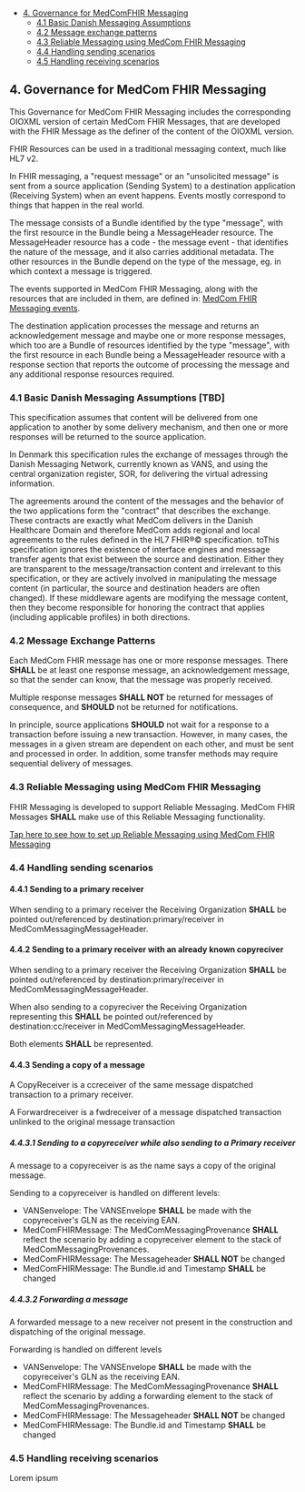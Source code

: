 # &nbsp; &nbsp;

* [4. Governance for MedComFHIR Messaging](#4-governance-for-medcom-fhir-messaging)
  * [4.1 Basic Danish Messaging Assumptions](#41-basic-danish-messaging-assumptions-tbd)
  * [4.2 Message exchange patterns](#42-message-exchange-patterns)
  * [4.3 Reliable Messaging using MedCom FHIR Messaging](#43-reliable-messaging-using-medcom-fhir-messaging)
  * [4.4 Handling sending scenarios](#44-handling-sending-scenarios)
  * [4.5 Handling receiving scenarios](#45-handling-receiving-scenarios)
  
## 4. Governance for MedCom FHIR Messaging

This Governance for MedCom FHIR Messaging includes the corresponding OIOXML version of certain MedCom FHIR Messages, that are developed with the FHIR Message as the definer of the content of the OIOXML version.

FHIR Resources can be used in a traditional messaging context, much like HL7 v2.
<!-- Applications asserting conformance to this framework claim to be conformant to "FHIR messaging". -->

In FHIR messaging, a "request message" or an "unsolicited message" is sent from a source application (Sending System) to a destination application (Receiving System) when an event happens. Events mostly correspond to things that happen in the real world.

The message consists of a Bundle identified by the type "message", with the first resource in the Bundle being a MessageHeader resource. The MessageHeader resource has a code - the message event - that identifies the nature of the message, and it also carries additional metadata. The other resources in the Bundle depend on the type of the message, eg. in which context a message is triggered.

The events supported in MedCom FHIR Messaging, along with the resources that are included in them, are defined in: [MedCom FHIR Messaging events](/assets/documents/MedCom-FHIR-Messaging-Events.md).

The destination application processes the message and returns an acknowledgement message and maybe one or more response messages, which too are a Bundle of resources identified by the type "message", with the first resource in each Bundle being a MessageHeader resource with a response section that reports the outcome of processing the message and any additional response resources required.

### 4.1 Basic Danish Messaging Assumptions [TBD]

This specification assumes that content will be delivered from one application to another by some delivery mechanism, and then one or more responses will be returned to the source application.

In Denmark this specification rules the exchange of messages through the Danish Messaging Network, currently known as VANS, and using the central organization register, SOR, for delivering the virtual adressing information.

The agreements around the content of the messages and the behavior of the two applications form the "contract" that describes the exchange. These contracts are exactly what MedCom delivers in the Danish Healthcare Domain and therefore MedCom adds regional and local agreements to the rules defined in the HL7 FHIR®© specification.
toThis specification ignores the existence of interface engines and message transfer agents that exist between the source and destination. Either they are transparent to the message/transaction content and irrelevant to this specification, or they are actively involved in manipulating the message content (in particular, the source and destination headers are often changed). If these middleware agents are modifying the message content, then they become responsible for honoring the contract that applies (including applicable profiles) in both directions.

### 4.2 Message Exchange Patterns

Each MedCom FHIR message has one or more response messages. There **SHALL** be at least one response message, an acknowledgement message, so that the sender can know, that the message was properly received.

Multiple response messages **SHALL NOT** be returned for messages of consequence, and **SHOULD** not be returned for notifications.

In principle, source applications **SHOULD** not wait for a response to a transaction before issuing a new transaction. However, in many cases, the messages in a given stream are dependent on each other, and must be sent and processed in order. In addition, some transfer methods may require sequential delivery of messages.

### 4.3 Reliable Messaging using MedCom FHIR Messaging

FHIR Messaging is developed to support Reliable Messaging.
MedCom FHIR Messages **SHALL** make use of this Reliable Messaging functionality.

[Tap here to see how to set up Reliable Messaging using MedCom FHIR Messaging](/assets/documents/Reliable_Messaging-FHIR.md)

### 4.4 Handling sending scenarios

#### 4.4.1 Sending to a primary receiver

When sending to a primary receiver the Receiving Organization **SHALL** be pointed out/referenced by destination:primary/receiver in MedComMessagingMessageHeader.

#### 4.4.2 Sending to a primary receiver with an already known copyreciver

When sending to a primary receiver the Receiving Organization **SHALL** be pointed out/referenced by destination:primary/receiver in MedComMessagingMessageHeader.

When also sending to a copyreciver the Receiving Organization representing this **SHALL** be pointed out/referenced by destination:cc/receiver in MedComMessagingMessageHeader.

Both elements **SHALL** be represented.

#### 4.4.3 Sending a copy of a message

A CopyReceiver is a ccreceiver of the same message dispatched transaction to a primary receiver.

A Forwardreceiver is a fwdreceiver of a message dispatched transaction unlinked to the original message transaction

##### 4.4.3.1 Sending to a copyreceiver while also sending to a Primary receiver

A message to a copyreceiver is as the name says a copy of the original message.

Sending to a copyreceiver is handled on different levels:

- VANSenvelope: The VANSEnvelope **SHALL** be made with the copyreceiver's GLN as the receiving EAN.
- MedComFHIRMessage: The MedComMessagingProvenance **SHALL** reflect the scenario by adding a copyreceiver element to the stack of MedComMessagingProvenances.
- MedComFHIRMessage: The Messageheader **SHALL NOT** be changed
- MedComFHIRMessage: The Bundle.id and Timestamp **SHALL** be changed

##### 4.4.3.2 Forwarding a message

A forwarded message to a new receiver not present in the construction and dispatching of the original message.

Forwarding is handled on different levels

- VANSenvelope: The VANSEnvelope **SHALL** be made with the copyreceiver's GLN as the receiving EAN.
- MedComFHIRMessage: The MedComMessagingProvenance **SHALL** reflect the scenario by adding a forwarding element to the stack of MedComMessagingProvenances.
- MedComFHIRMessage: The Messageheader **SHALL NOT** be changed
- MedComFHIRMessage: The Bundle.id and Timestamp **SHALL** be changed

### 4.5 Handling receiving scenarios

Lorem ipsum
